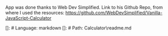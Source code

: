 App was done thanks to Web Dev Simplified.
Link to his Github Repo, from where I used the resources: https://github.com/WebDevSimplified/Vanilla-JavaScript-Calculator

[]: # Language: markdown
[]: # Path: Calculator\readme.md

